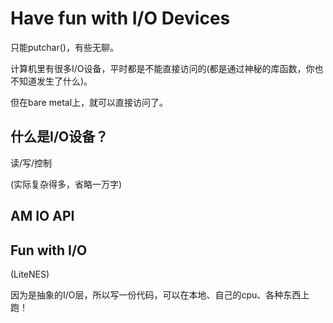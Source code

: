 # Have fun with I/O Devices

只能putchar()，有些无聊。

计算机里有很多I/O设备，平时都是不能直接访问的(都是通过神秘的库函数，你也不知道发生了什么)。

但在bare metal上，就可以直接访问了。

## 什么是I/O设备？

读/写/控制

(实际复杂得多，省略一万字)

## AM IO API

## Fun with I/O

(LiteNES)

因为是抽象的I/O层，所以写一份代码，可以在本地、自己的cpu、各种东西上跑！